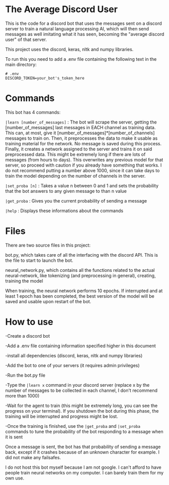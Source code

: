 # The Average Discord User
This is the code for a discord bot that uses the messages sent on a discord server to train a natural language processing AI, which will then send messages as well imitating what it has seen, becoming the "average discord user" of that server.

This project uses the discord, keras, nltk and numpy libraries.

To run this you need to add a .env file containing the following text in the main directory:
 ```
# .env
DISCORD_TOKEN=your_bot's_token_here
```

# Commands
This bot has 4 commands:

`|learn [number_of_messages]` : The bot will scrape the server, getting the [number_of_messages] last messages in EACH channel as training data.
                            This can, at most, give it [number_of_messages]*[number_of_channels] messages to train on.
                            Then, it preprocesses the data to make it usable as training material for the network. No message is saved during this process.
                            Finally, it creates a network assigned to the server and trains it on said preprocessed data. This might be extremely long if there are lots of messages (from hours to days).
                            This overwrites any previous model for that server, so proceed with caution if you already have something that works.
                            I do not recommend putting a number above 1000, since it can take days to train the model depending on the number of channels in the server.
                            
`|set_proba [n]` : Takes a value n between 0 and 1 and sets the probability that the bot answers to any given message to than n value

`|get_proba` : Gives you the current probability of sending a message
                            
`|help` : Displays these informations about the commands

# Files
There are two source files in this project:

bot.py, which takes care of all the interfacing with the discord API. This is the file to start to launch the bot.

neural_network.py, which contains all the functions related to the actual neural-network, like tokenizing (and preprocessing in general), creating, training the model

When training, the neural network performs 10 epochs. If interrupted and at least 1 epoch has been completed, the best version of the model will be saved and usable upon restart of the bot.


# How to use

-Create a discord bot

-Add a .env file containing information specified higher in this document

-install all dependencies (discord, keras, nltk and numpy libraries)

-Add the bot to one of your servers (it requires admin privileges)

-Run the bot.py file

-Type the `|learn x` command in your discord server (replace x by the number of messages to be collected in each channel, I don't recommend more than 1000)

-Wait for the agent to train (this might be extremely long, you can see the progress on your terminal). If you shutdown the bot during this phase, the training will be interrupted and progress might be lost.

-Once the training is finished, use the `|get_proba` and `|set_proba` commands to tune the probability of the bot responding to a message when it is sent

Once a message is sent, the bot has that probability of sending a message back, except if it crashes because of an unknown character for example. I did not make any failsafes.

I do not host this bot myself because I am not google. I can't afford to have people train neural networks on my computer. I can barely train them for my own use.
